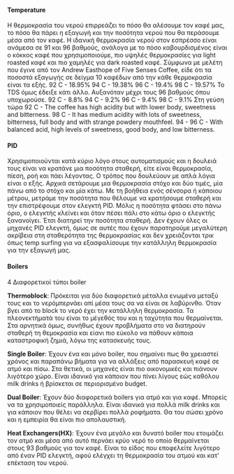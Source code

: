 #### Temperature
Η θερμοκρασία του νερού επιρρεάζει το πόσο θα αλέσουμε τον καφέ μας, το πόσο θα πάρει η εξαγωγή και την ποσότητα νερού που θα περάσουμε μέσα από τον καφέ.
Η ιδανική θερμοκρασία νερού στον εσπρέσσο είναι ανάμεσα σε 91 και 96 βαθμούς, ανάλογα με το πόσο καβουρδισμένος είναι ο κόκκος καφέ που χρησιμοποιούμε, πιο υψηλές θερμοκρασίες για light roasted καφέ και πιο χαμηλές για dark roasted καφέ.
Σύμφωνα με μελέτη που έγινε από τον Andrew Easthope of Five Senses Coffee, είδε ότι τα ποσοστά εξαγωγής σε δείγμα 10 καφέδων από την κάθε θερμοκρασία είναι τα εξής.
92 C - 18.95%
94 C - 19.38%
96 C - 19.4%
98 C - 19.57%
Το TDS όμως έδειξε κάτι άλλο. Αυξανόταν μέχρι τους 96 βαθμούς όπου υποχωρούσε.
92 C - 8.8%
94 C - 9.2%
96 C - 9.4%
98 C - 9.1%
Στη γεύση τώρα
92 C - The coffee has high acidity but with lower body, sweetness and bitterness.
98 C - It has medium acidity with lots of sweetness, bitterness, full body and with strange powdery mouthfeel.
94 - 96 C - With balanced acid, high levels of sweetness, good body, and low bitterness.

#### PID
Χρησιμοποιούνται κατά κύριο λόγο στους αυτοματισμούς και η δουλειά τους είναι να κρατάνε μια ποσότητα σταθερή, είτε είναι θερμοκρασία, πίεση, ροή και πάει λέγοντας.
Ο τρόπος που δουλεύουν με απλά λόγια είναι ο εξής. 
Αρχικά σετάρουμε μια θερμοκρασία στόχο και δύο τιμές, μία πάνω από το στόχο και μία κάτω. Με τη βοήθεια ενός σένσορα ή κάποιου μέτρου, μετράμε την ποσότητα που θέλουμε να κρατήσουμε σταθερή και την επιστρέφουμε στον ελεγκτή PID. Μόλις η ποσότητα φτάσει στο πάνω όριο, ο ελεγκτής κλείνει και όταν πέσει πάλι στο κάτω όριο ο ελεγκτής ξανανοίγει. Έτσι διατηρεί την ποσότητα σταθερή.
Δεν έχουν όλες οι μηχανές PID ελεγκτή, όμως σε αυτές που έχουν παρατηρούμε μεγαλύτερη ακρίβεια στη σταθερότητα της θερμοκρασίας και δεν χρειάζονται τρικ όπως temp surfing για να εξασφαλίσουμε την κατάλληλη θερμοκρασία για την εξαγωγή μας. 

#### Boilers
4 Διαφορετικοί τύποι boiler

**Thermoblock**:
Πρόκειται για δύο διαφορετικά μέταλλα ενωμένα μεταξύ τους και το νερόμπερνάει απί μέσα τους σα να είναι σε λαβύρινθο. Όταν βγει από το block το νερό έχει την κατάλληλη θερμοκρασία.
Τα πλεονεκτήματά  του είναι το μέγεθός του και η ταχύτητα που θερμαίνεται. Στα αρνητικά όμως, συνήθως έχουν προβλήματα στο να διατηρούν σταθερή τη θεμοκρασία και είανι πιο εύκολο να πάθουν κάποια καταστροφική ζημιά, λόγω της κατασκευής τους.

**Single Boiler**:
Έχουν ένα και μόνο boiler, που σημαίνει πως θα χρειαστεί χρόνος και παραπάνω βήματα για να αλλάξεις από παρασκευή καφέ σε ατμό και πίσω. Στα θετικά, οι μηχανές είναι πιο οικονομικές και πιάνουν λιγότερο χώρο. Είναι ιδανικό για κάποιον που πίνει λίγους εώς καθόλου milk drinks ή βρίσκεται σε περιορισμένο budget. 

**Dual Boiler**:
Έχουν δύο διαφορετικά boilers για ατμό και για καφέ. Μπορείς να τα χρησιμοποιείς παράλληλα. Είναι ιδανικά για πολλά milk drinks και για κάποιον που θέλει να σερβίρει πολλά ροφήματα. Θα του σώσει χρόνο και η εμπειρία θα είναι πιο απολαυστική.

**Heat Exchangers(HX)**:
Έχουν ένα μεγάλο και δυνατό boiler που ετοιμάζει τον ατμό και μέσα από αυτό περνάει κρύο νερό το οποίο θερμαίνεται στους 93 βαθμούς για τον καφέ. Είναι το είδος που εποφελείτε λιγότερο από έναν PID ελεγκτή, αφού ελέγχει τη θερμοκρασία του ατμού και κατ' επέκταση του νερού.
